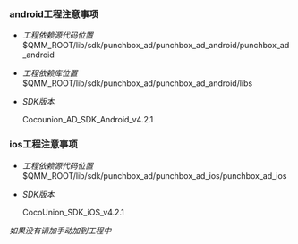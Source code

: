
### android工程注意事项 ###

* *工程依赖源代码位置*
$QMM_ROOT/lib/sdk/punchbox_ad/punchbox_ad_android/punchbox_ad_android

* *工程依赖库位置*
$QMM_ROOT/lib/sdk/punchbox_ad/punchbox_ad_android/libs

* *SDK版本*

	Cocounion_AD_SDK_Android_v4.2.1


### ios工程注意事项 ###

* *工程依赖源代码位置*
$QMM_ROOT/lib/sdk/punchbox_ad/punchbox_ad_ios/punchbox_ad_ios

* *SDK版本*

	CocoUnion_SDK_iOS_v4.2.1

*如果没有请加手动加到工程中*
